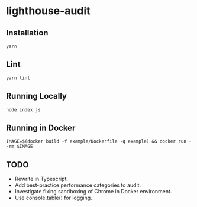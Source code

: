 # lighthouse-audit

## Installation

`yarn`

## Lint

`yarn lint`

## Running Locally

`node index.js`

## Running in Docker

`IMAGE=$(docker build -f example/Dockerfile -q example) && docker run --rm $IMAGE`

## TODO

* Rewrite in Typescript.
* Add best-practice performance categories to audit.
* Investigate fixing sandboxing of Chrome in Docker environment.
* Use console.table() for logging.
